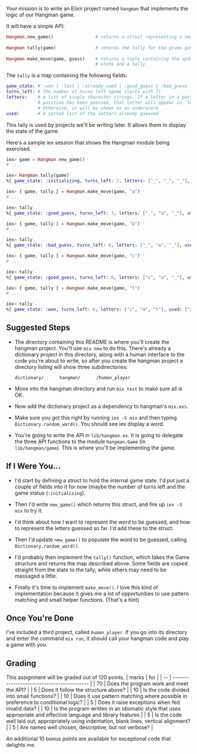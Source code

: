 Your mission is to write an Elixir project named `hangman` that
implements the logic of our Hangman game.

It will have a simple API:

~~~ elixir
Hangman.new_game()                # returns a struct representing a new game
  
Hangman.tally(game)               # returns the tally for the given game
  
Hangman.make_move(game, guess)    # returns a tuple containing the updated game
                                  # state and a tally
~~~

The `tally` is a map containing the following fields:

~~~ elixir
game_state: # :won | :lost | :already_used | :good_guess | :bad_guess | :initializing
turns_left: # the number of turns left (game starts with 7)
letters:    # a list of single character strings. If a letter in a particular
            # position has been guessed, that letter will appear in `letters`. 
            # Otherwise, it will be shown as an underscore
used:       # A sorted list of the letters already guessed
~~~ 

This tally is used by projects we'll be writing later. It allows them to display the
state of the game.

Here's a sample iex session that shows the Hangman module being exercised.

~~~ elixir
iex> game = Hangman.new_game()
# ...

iex> Hangman.tally(game)
%{ game_state: :initializing, turns_left: 7, letters: ["_", "_", "_"], used: [] }

iex> { game, tally } = Hangman.make_move(game, "a")
# ...

iex> tally
%{ game_state: :good_guess, turns_left: 7, letters: ["_", "a", "_"], used: ["a"] }

iex> { game, tally } = Hangman.make_move(game, "b")
# ...

iex> tally
%{ game_state: :bad_guess, turns_left: 6, letters: ["_", "a", "_"], used: ["a", "b"] }

iex> { game, tally } = Hangman.make_move(game, "c")
# ...

iex> tally
%{ game_state: :good_guess, turns_left: 6, letters: ["c", "a", "_"], used: ["a", "b", "c"] }

iex> { game, tally } = Hangman.make_move(game, "t")
# ...

iex> tally
%{ game_state: :won, turns_left: 6, letters: ["c", "a", "t"], used: ["a", "b", "c", "t"] }
~~~



## Suggested Steps

* The directory containing this README is where you'll create the
  hangman project. You'll use `mix new` to do this. There's already a
  dictionary project in this directory, along with a human interface
  to the code you're about to write, so after you create the hangman 
  project a directory listing will show three subdirectories:
  
  ~~~
  dictionary/      hangman/      /human_player
  ~~~
  
* Move into the hangman directory and run `mix test` to make sure all
  is OK.
  
* Now add the dictionary project as a dependency to hangman's
  `mix.exs`.
  
* Make sure you got this right by running `iex -S mix` and then
  typing `Dictionary.random_word()`. You should see iex display a
  word. 
  
* You're going to write the API in `lib/hangman.ex`. It is going to
  delegate the three API functions to the module `Hangman.Game` (in
  `lib/hangman/game`). This is where you'll be implementing the game.
  
## If I Were You...

* I'd start by defining a struct to hold the internal game state.
  I'd put just a couple of fields into it for now (maybe the number of
  turns left and the game status (`:initializing`). 
  
* Then I'd write `new_game()` which returns this struct, and fire up
  `iex -S mix` to try it.

* I'd think about how I want to represent the word to be guessed, and
  how to represent the letters guessed so far. I'd add these to the
  struct.
  
* Then I'd update `new_game()` to populate the word to be guessed,
  calling `Dictionary.random_word()`.
  
* I'd probably then implement the `tally()` function, which takes the
  Game structure and returns the map described above. Some fields are
  copied straight from the state to the tally, while others may need
  to be massaged a little.
  
* Finally it's time to implement `make_move()`. I love this kind of
  implementation because it gives me a lot of opportunities to use
  pattern matching and small helper functions. (That's a hint)
  
## Once You're Done

I've included a third project, called `human_player`. If you go into
its directory and enter the command `mix run`, it should call your
hangman code and play a game with you.
  
## Grading

This assignment will be graded out of 120 points. 
| marks | for |
| -- | ------------------------------------------ |
| 70 | Does the program work and meet the API? | 
|  5 | Does it follow the structure above? | 
| 10 | Is the code divided into small functions? | 
| 10 | Does it use pattern matching where possible in preference to conditional logic? | 
|  5 | Does it raise exceptions when fed invalid data? | 
| 10 | Is the program written in an idiomatic style that uses appropriate and effective language and library features | 
|  5 | Is the code well laid out,  appropriately using indentation, blank lines, vertical alignment? | 
|  5 | Are names well chosen, descriptive, but not verbose? |

An additional 10 bonus points are available for exceptional code that
delights me.

